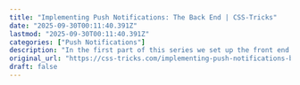 ```yaml
---
title: "Implementing Push Notifications: The Back End | CSS-Tricks"
date: "2025-09-30T00:11:40.391Z"
lastmod: "2025-09-30T00:11:40.391Z"
categories: ["Push Notifications"]
description: "In the first part of this series we set up the front end with a Service Worker, a `manifest.json` file, and initialized Firebase. Now we need to create our"
original_url: "https://css-tricks.com/implementing-push-notifications-back-end/"
draft: false
---
```

